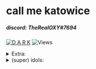 # call me katowice
##### discord: *TheRealOXY#7694*
[![D A R K](https://i.imgur.com/V4CzxIn.png)](https://i.imgur.com/V4CzxIn.png)
![Views](https://komarev.com/ghpvc/?username=TheRealOXY&color=B57EDC)


<details>
  <summary>Extra:</summary>
  
![<3](https://i.imgur.com/vs07S1d.gif)
</details>
  
<details>
  <summary>(super) idols:</summary>

###### [blaze.fn](https://www.instagram.com/blaze.fn)
###### [Crystallinqq](https://github.com/Crystallinqq)
###### [Madmeg](https://github.com/Madmegsox1)
###### [Dani](https://github.com/DaniDevy)
###### [ppy](https://github.com/peppy)
###### [travis](https://github.com/TrvsF)
###### [PolyMars](https://github.com/PolyMarsDev)
</details>
